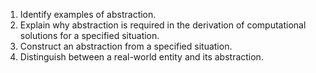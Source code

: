 1. Identify examples of abstraction.
2. Explain why abstraction is required in the derivation of computational solutions for a specified situation.
3. Construct an abstraction from a specified situation.
4. Distinguish between a real-world entity and its abstraction.